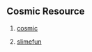 ## Cosmic Resource

1. [cosmic](https://github.com/vanes430/cosmic/raw/refs/heads/main/Cosmic.zip)

2. [slimefun](https://github.com/vanes430/cosmic/raw/refs/heads/main/Slimefun-ResourcePack.zip)
